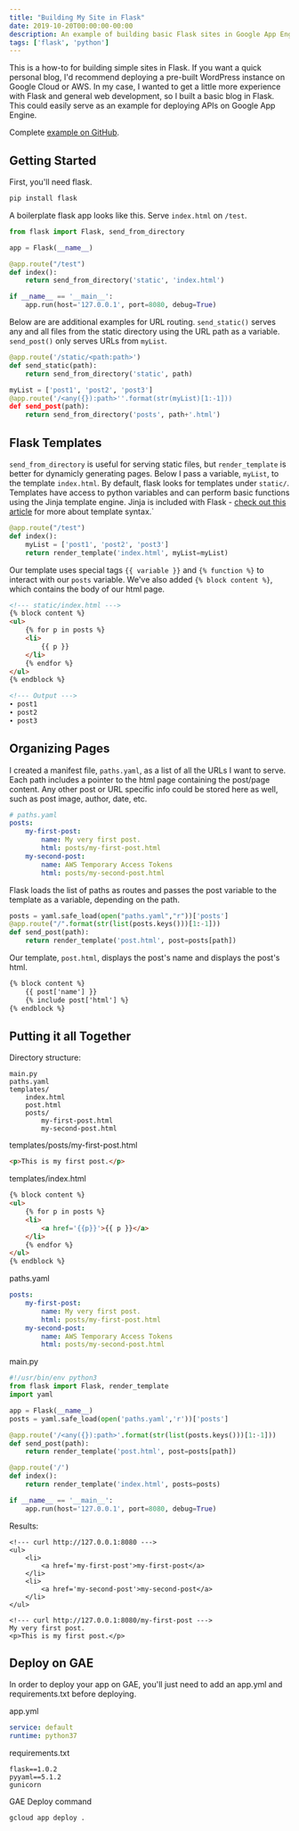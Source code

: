 ```yaml
---
title: "Building My Site in Flask"
date: 2019-10-20T00:00:00-00:00
description: An example of building basic Flask sites in Google App Engine
tags: ['flask', 'python']
---
```


This is a how-to for building simple sites in Flask. If you want a quick personal blog, I'd recommend deploying a pre-built WordPress instance on Google Cloud or AWS. In my case, I wanted to get a little more experience with Flask and general web development, so I built a basic blog in Flask. This could easily serve as an example for deploying APIs on Google App Engine.

Complete [example on GitHub](https://github.com/WTFender/wtfender_blog).

## Getting Started

First, you'll need flask.

```bash
pip install flask
```

A boilerplate flask app looks like this. Serve `index.html` on `/test`.
```python
from flask import Flask, send_from_directory

app = Flask(__name__)

@app.route("/test")
def index():
    return send_from_directory('static', 'index.html')

if __name__ == '__main__':
    app.run(host='127.0.0.1', port=8080, debug=True)
```

Below are are additional examples for URL routing. `send_static()` serves any and all files from the static directory using the URL path as a variable. `send_post()` only serves URLs from `myList`.
```python
@app.route('/static/<path:path>')
def send_static(path):
    return send_from_directory('static', path)

myList = ['post1', 'post2', 'post3']
@app.route('/<any({}):path>''.format(str(myList)[1:-1]))
def send_post(path):
    return send_from_directory('posts', path+'.html')
```

## Flask Templates
`send_from_directory` is useful for serving static files, but `render_template` is better for dynamicly generating pages. Below I pass a variable, `myList`, to the template `index.html`. By default, flask looks for templates under `static/`. Templates have access to python variables and can perform basic functions using the Jinja template engine. Jinja is included with Flask - [check out this article](https://www.techiediaries.com/flask-tutorial-templates/) for more about template syntax.`
```python
@app.route("/test")
def index():
    myList = ['post1', 'post2', 'post3']
    return render_template('index.html', myList=myList)
```

Our template uses special tags `{{ variable }}` and `{% function %}` to interact with our `posts` variable. We've also added `{% block content %}`, which contains the body of our html page.
```html
<!--- static/index.html --->
{% block content %}
<ul>
    {% for p in posts %}
    <li>
        {{ p }}
    </li>
    {% endfor %}
</ul>
{% endblock %}

<!--- Output --->
∙ post1
∙ post2
∙ post3
```

## Organizing Pages
I created a manifest file, `paths.yaml`, as a list of all the URLs I want to serve. Each path includes a pointer to the html page containing the post/page content. Any other post or URL specific info could be stored here as well, such as post image, author, date, etc.
```yaml
# paths.yaml
posts:
    my-first-post:
        name: My very first post.
        html: posts/my-first-post.html
    my-second-post:
        name: AWS Temporary Access Tokens
        html: posts/my-second-post.html
```

Flask loads the list of paths as routes and passes the post variable to the template as a variable, depending on the path.
```python
posts = yaml.safe_load(open("paths.yaml","r"))['posts']
@app.route("/".format(str(list(posts.keys()))[1:-1]))
def send_post(path):
    return render_template('post.html', post=posts[path])
```

Our template, `post.html`, displays the post's name and displays the post's html.
```html
{% block content %}
    {{ post['name'] }}
    {% include post['html'] %}
{% endblock %}
```

## Putting it all Together

Directory structure:
```text
main.py
paths.yaml
templates/
    index.html
    post.html
    posts/
        my-first-post.html
        my-second-post.html
```

templates/posts/my-first-post.html
```html
<p>This is my first post.</p>
```

templates/index.html
```html
{% block content %}
<ul>
    {% for p in posts %}
    <li>
        <a href='{{p}}'>{{ p }}</a>
    </li>
    {% endfor %}
</ul>
{% endblock %}
```

paths.yaml
```yaml
posts:
    my-first-post:
        name: My very first post.
        html: posts/my-first-post.html
    my-second-post:
        name: AWS Temporary Access Tokens
        html: posts/my-second-post.html
```

main.py
```python
#!/usr/bin/env python3
from flask import Flask, render_template
import yaml

app = Flask(__name__)
posts = yaml.safe_load(open('paths.yaml','r'))['posts']

@app.route('/<any({}):path>'.format(str(list(posts.keys()))[1:-1]))
def send_post(path):
    return render_template('post.html', post=posts[path])

@app.route('/')
def index():
    return render_template('index.html', posts=posts)

if __name__ == '__main__':
    app.run(host='127.0.0.1', port=8080, debug=True)
```

Results:
```text
<!--- curl http://127.0.0.1:8080 --->
<ul>
    <li>
        <a href='my-first-post'>my-first-post</a>
    </li>
    <li>
        <a href='my-second-post'>my-second-post</a>
    </li>
</ul>

<!--- curl http://127.0.0.1:8080/my-first-post --->
My very first post.
<p>This is my first post.</p>
```

## Deploy on GAE
In order to deploy your app on GAE, you'll just need to add an app.yml and requirements.txt before deploying.

app.yml
```yaml
service: default
runtime: python37
```

requirements.txt
```text
flask==1.0.2
pyyaml==5.1.2
gunicorn
```

GAE Deploy command
```text
gcloud app deploy .
```